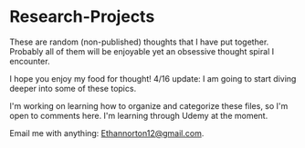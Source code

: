 # Research-Projects

These are random (non-published) thoughts that I have put together. Probably all of them will be enjoyable yet an obsessive thought spiral I encounter. 

I hope you enjoy my food for thought!
4/16 update: I am going to start diving deeper into some of these topics.

I'm working on learning how to organize and categorize these files, so I'm open to comments here. I'm learning through Udemy at the moment.

Email me with anything: Ethannorton12@gmail.com.
